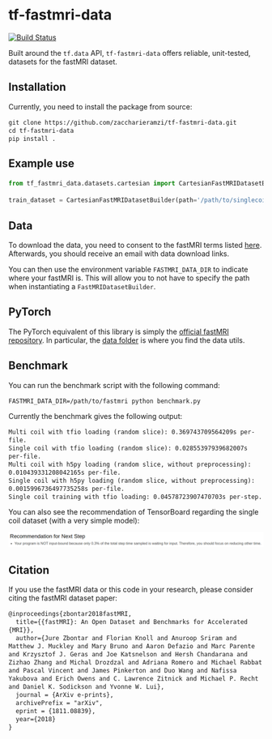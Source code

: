 # tf-fastmri-data
[![Build Status](https://travis-ci.com/zaccharieramzi/tf-fastmri-data.svg?branch=master)](https://travis-ci.com/zaccharieramzi/tf-fastmri-data)

Built around the `tf.data` API, `tf-fastmri-data` offers reliable, unit-tested, datasets for the fastMRI dataset.

## Installation

Currently, you need to install the package from source:

```
git clone https://github.com/zaccharieramzi/tf-fastmri-data.git
cd tf-fastmri-data
pip install .
```

## Example use

```python
from tf_fastmri_data.datasets.cartesian import CartesianFastMRIDatasetBuilder

train_dataset = CartesianFastMRIDatasetBuilder(path='/path/to/singlecoil_train').preprocessed_ds
```

## Data

To download the data, you need to consent to the fastMRI terms listed [here](https://fastmri.med.nyu.edu/).
Afterwards, you should receive an email with data download links.

You can then use the environment variable `FASTMRI_DATA_DIR` to indicate where your fastMRI is.
This will allow you to not have to specify the path when instantiating a `FastMRIDatasetBuilder`.

## PyTorch

The PyTorch equivalent of this library is simply the [official fastMRI repository](https://github.com/facebookresearch/fastMRI).
In particular, the [data folder](https://github.com/facebookresearch/fastMRI/tree/master/data) is where you find the data utils.

## Benchmark

You can run the benchmark script with the following command:
```
FASTMRI_DATA_DIR=/path/to/fastmri python benchmark.py
```

Currently the benchmark gives the following output:
```
Multi coil with tfio loading (random slice): 0.369743709564209s per-file.
Single coil with tfio loading (random slice): 0.02855397939682007s per-file.
Multi coil with h5py loading (random slice, without preprocessing): 0.010439331208042165s per-file.
Single coil with h5py loading (random slice, without preprocessing): 0.0015996736497735258s per-file.
Single coil training with tfio loading: 0.04578723907470703s per-step.
```

You can also see the recommendation of TensorBoard regarding the single coil dataset (with a very simple model):

![TensorBoard reco](tensorboard_recommendation.png)

## Citation

If you use the fastMRI data or this code in your research, please consider citing the fastMRI dataset paper:

```
@inproceedings{zbontar2018fastMRI,
  title={{fastMRI}: An Open Dataset and Benchmarks for Accelerated {MRI}},
  author={Jure Zbontar and Florian Knoll and Anuroop Sriram and Matthew J. Muckley and Mary Bruno and Aaron Defazio and Marc Parente and Krzysztof J. Geras and Joe Katsnelson and Hersh Chandarana and Zizhao Zhang and Michal Drozdzal and Adriana Romero and Michael Rabbat and Pascal Vincent and James Pinkerton and Duo Wang and Nafissa Yakubova and Erich Owens and C. Lawrence Zitnick and Michael P. Recht and Daniel K. Sodickson and Yvonne W. Lui},
  journal = {ArXiv e-prints},
  archivePrefix = "arXiv",
  eprint = {1811.08839},
  year={2018}
}
```
